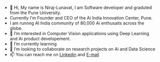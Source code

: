 - 👋 Hi, My name is Niraj-Lunavat, I am Software developer and graduted from the Pune University.
- Currently I'm Founder and CEO of the Ai India Innovation Center, Pune. 
- I am runnng AI India community of 80,000 Ai enthusaits across the globe. 
- 👀 I’m interested in Computer Vision applications using Deep Learning and Ai product developement. 
- 🌱 I’m currently learning 
- 💞️ I’m looking to collaborate on research projects on Ai and Data Science
- 📫 You can reach me on [Linkedin](https://www.linkedin.com/in/niraj-lunavat-%F0%9F%A4%96%F0%9F%92%A1%E2%9C%8D%EF%B8%8F-41581699/) and [E-mail](nirajplunavat@gmail.com)

<!---
Niraj-Lunavat/Niraj-Lunavat is a ✨ special ✨ repository because its `README.md` (this file) appears on your GitHub profile.
You can click the Preview link to take a look at your changes.
--->

